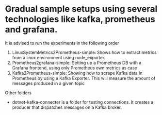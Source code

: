 # Gradual sample setups using several technologies like kafka, prometheus and grafana.
It is advised to run the experiments in the following order
1. LinuxSystemMetrics2Prometheus-simple: Shows how to extract metrics from a linux environment using node_exporter.
2. Prometheus2grafana-simple: Setting up a Prometheus DB with a Grafana frontend, using only Prometheus own metrics as case
3. Kafka2Prometheus-simple: Showing how to scrape Kafka data in Prometheus by using a Kafka Exporter. This will measure the amount of messages produced in a given topic


Other folders
* dotnet-kafka-connecter is a folder for testing connections. It creates a producer that dispatches messages on a Kafka broker.